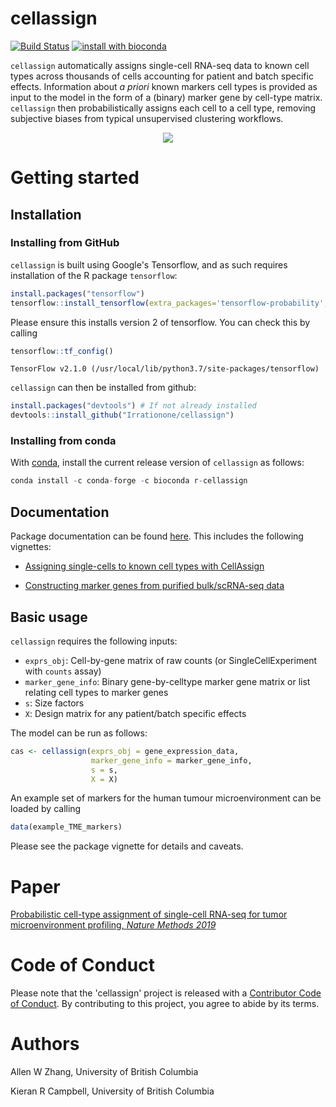 # cellassign

[![Build Status](https://travis-ci.com/Irrationone/cellassign.svg?token=HqeTkKNZ9uXDwGpFxagC&branch=master)](https://travis-ci.com/Irrationone/cellassign) [![install with bioconda](https://img.shields.io/badge/install%20with-bioconda-brightgreen.svg)](http://bioconda.github.io/recipes/r-cellassign/README.html)


`cellassign` automatically assigns single-cell RNA-seq data to known cell types across thousands of cells accounting for patient and batch specific effects. Information about *a priori* known markers cell types is provided as input to the model in the form of a (binary) marker gene by cell-type matrix. `cellassign` then probabilistically assigns each cell to a cell type, removing subjective biases from typical unsupervised clustering workflows.

<div style="text-align:center">
  <img src="https://github.com/Irrationone/cellassign/raw/master/inst/cellassign_schematic.png"  align="middle"/>
</div>

# Getting started

## Installation


### Installing from GitHub

`cellassign` is built using Google's Tensorflow, and as such requires installation of the R package `tensorflow`:

``` r
install.packages("tensorflow")
tensorflow::install_tensorflow(extra_packages='tensorflow-probability', version = "2.1.0")
```

Please ensure this installs version 2 of tensorflow. You can check this by calling

```r
tensorflow::tf_config()
```

```
TensorFlow v2.1.0 (/usr/local/lib/python3.7/site-packages/tensorflow)
```

`cellassign` can then be installed from github:

``` r
install.packages("devtools") # If not already installed
devtools::install_github("Irrationone/cellassign")
```


### Installing from conda

With [conda](https://conda.io/miniconda.html), install the current release version of `cellassign` as follows:

``` r
conda install -c conda-forge -c bioconda r-cellassign
```

## Documentation

Package documentation can be found [here](https://irrationone.github.io/cellassign/index.html). This includes the following vignettes:

- [Assigning single-cells to known cell types with CellAssign](https://irrationone.github.io/cellassign/articles/introduction-to-cellassign.html)

- [Constructing marker genes from purified bulk/scRNA-seq data](https://irrationone.github.io/cellassign/articles/constructing-markers-from-purified-data.html)

## Basic usage

`cellassign` requires the following inputs:

* `exprs_obj`: Cell-by-gene matrix of raw counts (or SingleCellExperiment with `counts` assay)
* `marker_gene_info`: Binary gene-by-celltype marker gene matrix or list relating cell types to marker genes
* `s`: Size factors
* `X`: Design matrix for any patient/batch specific effects

The model can be run as follows:

``` r
cas <- cellassign(exprs_obj = gene_expression_data,
                  marker_gene_info = marker_gene_info,
                  s = s,
                  X = X)
```

An example set of markers for the human tumour microenvironment can be loaded by calling

``` r
data(example_TME_markers)

```

Please see the package vignette for details and caveats.

# Paper

[Probabilistic cell-type assignment of single-cell RNA-seq for tumor microenvironment profiling, _Nature Methods 2019_](https://www.nature.com/articles/s41592-019-0529-1)

# Code of Conduct 

Please note that the 'cellassign' project is released with a
[Contributor Code of Conduct](CODE_OF_CONDUCT.md).
By contributing to this project, you agree to abide by its terms.

# Authors

Allen W Zhang, University of British Columbia

Kieran R Campbell, University of British Columbia
